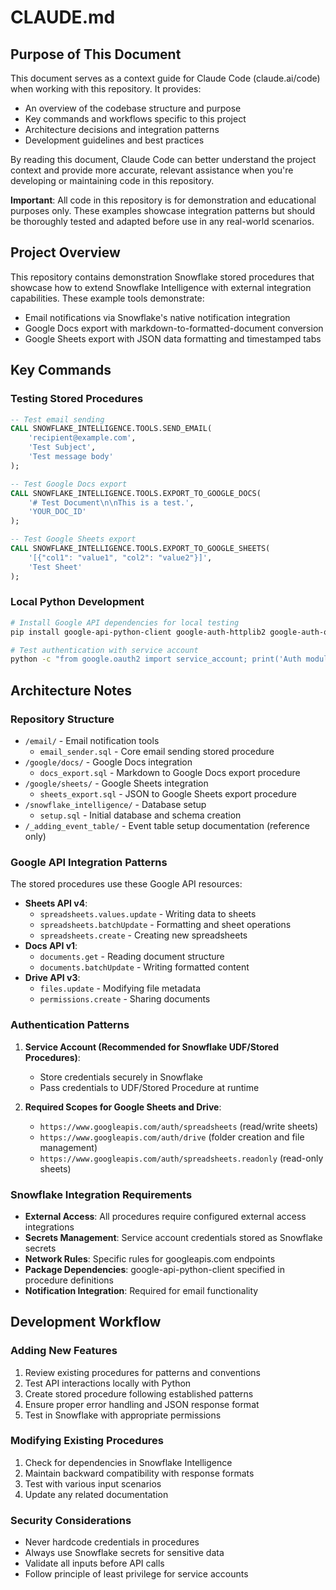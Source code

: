 # CLAUDE.md

## Purpose of This Document

This document serves as a context guide for Claude Code (claude.ai/code) when working with this repository. It provides:
- An overview of the codebase structure and purpose
- Key commands and workflows specific to this project
- Architecture decisions and integration patterns
- Development guidelines and best practices

By reading this document, Claude Code can better understand the project context and provide more accurate, relevant assistance when you're developing or maintaining code in this repository.

**Important**: All code in this repository is for demonstration and educational purposes only. These examples showcase integration patterns but should be thoroughly tested and adapted before use in any real-world scenarios.

## Project Overview

This repository contains demonstration Snowflake stored procedures that showcase how to extend Snowflake Intelligence with external integration capabilities. These example tools demonstrate:
- Email notifications via Snowflake's native notification integration
- Google Docs export with markdown-to-formatted-document conversion
- Google Sheets export with JSON data formatting and timestamped tabs

## Key Commands

### Testing Stored Procedures
```sql
-- Test email sending
CALL SNOWFLAKE_INTELLIGENCE.TOOLS.SEND_EMAIL(
    'recipient@example.com',
    'Test Subject',
    'Test message body'
);

-- Test Google Docs export
CALL SNOWFLAKE_INTELLIGENCE.TOOLS.EXPORT_TO_GOOGLE_DOCS(
    '# Test Document\n\nThis is a test.',
    'YOUR_DOC_ID'
);

-- Test Google Sheets export
CALL SNOWFLAKE_INTELLIGENCE.TOOLS.EXPORT_TO_GOOGLE_SHEETS(
    '[{"col1": "value1", "col2": "value2"}]',
    'Test Sheet'
);
```

### Local Python Development
```bash
# Install Google API dependencies for local testing
pip install google-api-python-client google-auth-httplib2 google-auth-oauthlib

# Test authentication with service account
python -c "from google.oauth2 import service_account; print('Auth module loaded')"
```

## Architecture Notes

### Repository Structure
- `/email/` - Email notification tools
  - `email_sender.sql` - Core email sending stored procedure
- `/google/docs/` - Google Docs integration
  - `docs_export.sql` - Markdown to Google Docs export procedure
- `/google/sheets/` - Google Sheets integration  
  - `sheets_export.sql` - JSON to Google Sheets export procedure
- `/snowflake_intelligence/` - Database setup
  - `setup.sql` - Initial database and schema creation
- `/_adding_event_table/` - Event table setup documentation (reference only)

### Google API Integration Patterns
The stored procedures use these Google API resources:
- **Sheets API v4**:
  - `spreadsheets.values.update` - Writing data to sheets
  - `spreadsheets.batchUpdate` - Formatting and sheet operations
  - `spreadsheets.create` - Creating new spreadsheets
- **Docs API v1**:
  - `documents.get` - Reading document structure
  - `documents.batchUpdate` - Writing formatted content
- **Drive API v3**:
  - `files.update` - Modifying file metadata
  - `permissions.create` - Sharing documents

### Authentication Patterns
1. **Service Account (Recommended for Snowflake UDF/Stored Procedures)**:
   - Store credentials securely in Snowflake
   - Pass credentials to UDF/Stored Procedure at runtime
   
2. **Required Scopes for Google Sheets and Drive**:
   - `https://www.googleapis.com/auth/spreadsheets` (read/write sheets)
   - `https://www.googleapis.com/auth/drive` (folder creation and file management)
   - `https://www.googleapis.com/auth/spreadsheets.readonly` (read-only sheets)

### Snowflake Integration Requirements
- **External Access**: All procedures require configured external access integrations
- **Secrets Management**: Service account credentials stored as Snowflake secrets
- **Network Rules**: Specific rules for googleapis.com endpoints
- **Package Dependencies**: google-api-python-client specified in procedure definitions
- **Notification Integration**: Required for email functionality

## Development Workflow

### Adding New Features
1. Review existing procedures for patterns and conventions
2. Test API interactions locally with Python
3. Create stored procedure following established patterns
4. Ensure proper error handling and JSON response format
5. Test in Snowflake with appropriate permissions

### Modifying Existing Procedures
1. Check for dependencies in Snowflake Intelligence
2. Maintain backward compatibility with response formats
3. Test with various input scenarios
4. Update any related documentation

### Security Considerations
- Never hardcode credentials in procedures
- Always use Snowflake secrets for sensitive data
- Validate all inputs before API calls
- Follow principle of least privilege for service accounts